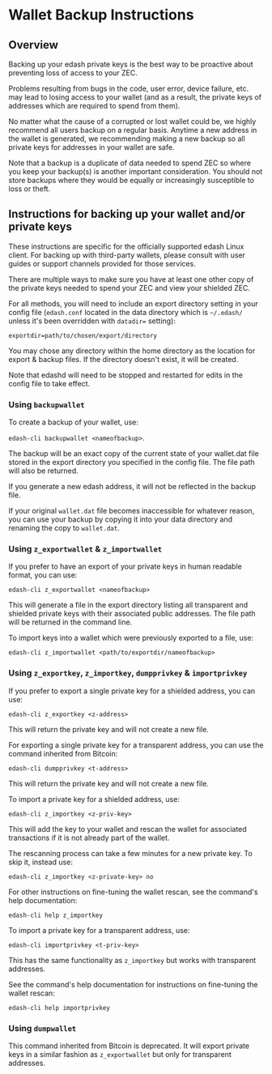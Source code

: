 # Wallet Backup Instructions

## Overview

Backing up your edash private keys is the best way to be proactive about preventing loss of access to your ZEC.

Problems resulting from bugs in the code, user error, device failure, etc. may lead to losing access to your wallet (and as a result, the private keys of addresses which are required to spend from them).

No matter what the cause of a corrupted or lost wallet could be, we highly recommend all users backup on a regular basis. Anytime a new address in the wallet is generated, we recommending making a new backup so all private keys for addresses in your wallet are safe.

Note that a backup is a duplicate of data needed to spend ZEC so where you keep your backup(s) is another important consideration. You should not store backups where they would be equally or increasingly susceptible to loss or theft. 

## Instructions for backing up your wallet and/or private keys

These instructions are specific for the officially supported edash Linux client. For backing up with third-party wallets, please consult with user guides or support channels provided for those services.

There are multiple ways to make sure you have at least one other copy of the private keys needed to spend your ZEC and view your shielded ZEC.

For all methods, you will need to include an export directory setting in your config file (`edash.conf` located in the data directory which is `~/.edash/` unless it's been overridden with `datadir=` setting):

`exportdir=path/to/chosen/export/directory`

You may chose any directory within the home directory as the location for export & backup files. If the directory doesn't exist, it will be created.

Note that edashd will need to be stopped and restarted for edits in the config file to take effect. 

### Using `backupwallet`

To create a backup of your wallet, use:

`edash-cli backupwallet <nameofbackup>`.

The backup will be an exact copy of the current state of your wallet.dat file stored in the export directory you specified in the config file. The file path will also be returned.

If you generate a new edash address, it will not be reflected in the backup file.

If your original `wallet.dat` file becomes inaccessible for whatever reason, you can use your backup by copying it into your data directory and renaming the copy to `wallet.dat`.

### Using `z_exportwallet` & `z_importwallet`

If you prefer to have an export of your private keys in human readable format, you can use:

`edash-cli z_exportwallet <nameofbackup>`

This will generate a file in the export directory listing all transparent and shielded private keys with their associated public addresses. The file path will be returned in the command line.

To import keys into a wallet which were previously exported to a file, use:

`edash-cli z_importwallet <path/to/exportdir/nameofbackup>`

### Using `z_exportkey`, `z_importkey`, `dumpprivkey` & `importprivkey`

If you prefer to export a single private key for a shielded address, you can use:

`edash-cli z_exportkey <z-address>`

This will return the private key and will not create a new file.

For exporting a single private key for a transparent address, you can use the command inherited from Bitcoin:

`edash-cli dumpprivkey <t-address>`

This will return the private key and will not create a new file.

To import a private key for a shielded address, use:

`edash-cli z_importkey <z-priv-key>`

This will add the key to your wallet and rescan the wallet for associated transactions if it is not already part of the wallet.

The rescanning process can take a few minutes for a new private key. To skip it, instead use:

`edash-cli z_importkey <z-private-key> no`

For other instructions on fine-tuning the wallet rescan, see the command's help documentation:

`edash-cli help z_importkey`

To import a private key for a transparent address, use:

`edash-cli importprivkey <t-priv-key>`

This has the same functionality as `z_importkey` but works with transparent addresses.

See the command's help documentation for instructions on fine-tuning the wallet rescan:

`edash-cli help importprivkey`

### Using `dumpwallet`

This command inherited from Bitcoin is deprecated. It will export private keys in a similar fashion as `z_exportwallet` but only for transparent addresses.